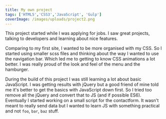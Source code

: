 ```yaml
---
title: My own project
tags: ['HTML5','CSS3','JavaScript', 'Gulp']
coverImage: /images/uploads/project2.png
---
```

This project started while I was applying for jobs. I saw great projects, talking to developers and learning about nice features.

Comparing to my first site, I wanted to be more organised with my CSS. So I started using smaller scss files and thinking about the way I wanted to use the navigation bar. Which led me to getting to know CSS animations a lot better. I was really proud of the look and feel of the menu and the hamburger.

During the build of this project I was still learning a lot about basic JavaScript. I was getting results with jQuery but a good friend of mine told me it's better to get the basics with JavaScript down first. So I tried too remove all the jQuery and convert that to JS (and if possible ES6). Eventually I started working on a small script for the contactform. It wasn't meant to really send data but I wanted to learn JS with something practical and not `foo`, `bar`, `baz` stuff.